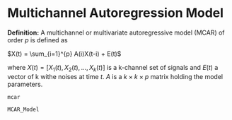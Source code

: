 # Multichannel Autoregression Model

**Definition:** A multichannel or multivariate autoregressive model (MCAR) of order $p$ is defined as

$X(t) = \sum_{i=1}^{p} A(i)X(t-i) + E(t)$

where $X(t) = [X_1(t), X_2(t), ...,X_k(t)]$ is a k-channel set of signals and $E(t)$ a vector of k withe noises at time $t$. $A$ is a $k  \times k \times p$ matrix holding the model parameters.


```@docs
mcar
```

```@docs
MCAR_Model
```